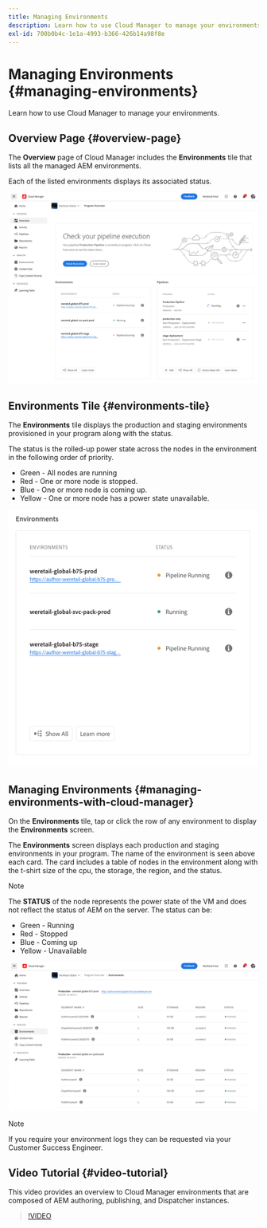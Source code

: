 ```yaml
---
title: Managing Environments
description: Learn how to use Cloud Manager to manage your environments.
exl-id: 700b0b4c-1e1a-4993-b366-426b14a98f8e
---
```


# Managing Environments {#managing-environments}

Learn how to use Cloud Manager to manage your environments.

## Overview Page {#overview-page}

The **Overview** page of Cloud Manager includes the **Environments** tile that lists all the managed AEM environments.

Each of the listed environments displays its associated status.

![Overview page](/help/assets/Manage-Environ-Overview.png)

## Environments Tile {#environments-tile}

The **Environments** tile displays the production and staging environments provisioned in your program along with the status.

The status is the rolled-up power state across the nodes in the environment in the following order of priority.

* Green - All nodes are running
* Red - One or more node is stopped.
* Blue - One or more node is coming up.
* Yellow - One or more node has a power state unavailable.

![Environments tile](/help/assets/Environments-card-new.png)

## Managing Environments {#managing-environments-with-cloud-manager}

On the **Environments** tile, tap or click the row of any environment to display the **Environments** screen.

The **Environments** screen displays each production and staging environments in your program. The name of the environment is seen above each card. The card includes a table of nodes in the environment along with the t-shirt size of the cpu, the storage, the region, and the status.

>[!NOTE]
>
>The **STATUS** of the node represents the power state of the VM and does not reflect the status of AEM on the server. The status can be: 

* Green - Running
* Red - Stopped
* Blue - Coming up
* Yellow - Unavailable

![Environments tab](/help/assets/Environments-tab.png)

>[!NOTE]
>
>If you require your environment logs they can be requested via your Customer Success Engineer.

## Video Tutorial {#video-tutorial}

This video provides an overview to Cloud Manager environments that are composed of AEM authoring, publishing, and Dispatcher instances.

>[!VIDEO](https://video.tv.adobe.com/v/26318/)
